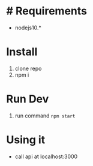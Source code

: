 # # Requirements
- nodejs10.*

# Install
1. clone repo
1. npm i

# Run Dev
1. run command `npm start`

# Using it
- call api at localhost:3000
